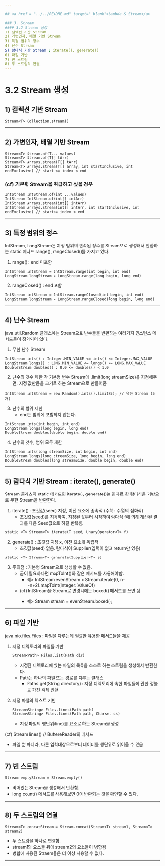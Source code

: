 ```yaml
---

## <a href = "../../README.md" target="_blank">Lambda & Stream</a>

### 3. Stream
#### 3.2 Stream 생성
1) 컬렉션 기반 Stream
2) 가변인자, 배열 기반 Stream
3) 특정 범위의 정수
4) 난수 Stream
5) 람다식 기반 Stream : iterate(), generate()
6) 파일 기반
7) 빈 스트림
8) 두 스트림의 연결
---
```


# 3.2 Stream 생성

## 1) 컬렉션 기반 Stream
```
Stream<T> Collection.stream()
```

---

## 2) 가변인자, 배열 기반 Stream
```
Stream<T> Stream.of(T... values)
Stream<T> Stream.of(T[] tArr)
Stream<T> Arrays.stream(T[] tArr)
Stream<T> Arrays.stream(T[] array, int startInclusive, int endExclusive) // start <= index < end
```

### (cf) 기본형 Stream을 취급하고 싶을 경우
```
IntStream IntStream.of(int ...values)
IntStream IntStream.of(int[] intArr)
IntStream Arrays.stream(int[] intArr)
IntStream Arrays.stream(int[] intArr, int startInclusive, int endExclusive) // start<= index < end
```

---

## 3) 특정 범위의 정수
IntStream, LongStream은
지정 범위의 연속된 정수를 Stream으로 생성해서 반환하는 static 메서드 range(), rangeClosed()를 가지고 있다.

1. range() : end 미포함
```
IntStream intStream = IntStream.range(int begin, int end)
LongStream longStream = LongStream.range(long begin, long end)
```

2. rangeClosed() : end 포함
```
IntStream intStream = IntStream.rangeClosed(int begin, int end)
LongStream longStream = LongStream.rangeClosed(long begin, long end)
```

---

## 4) 난수 Stream
java.util.Random 클래스에는 Stream으로 난수들을 반환하는 여러가지 인스턴스 메서드들이 정의되어 있다.

1. 무한 난수 Stream
```
IntStream ints() : Integer.MIN_VALUE <= ints() <= Integer.MAX_VALUE
LongStream longs() : LONG.MIN_VALUE <= longs() <= LONG.MAX_VALUE
DoubleStream doubles() : 0.0 <= doubles() < 1.0
```

2. 난수의 갯수 제한
각 기본형 변수 Stream에 .limit(long streamSize)를 지정해주면, 지정 값만큼을 크기로 하는 Stream으로 만들어줌
```
IntStream intStream = new Random().ints().limit(5); // 유한 Stream (5개)
```

3. 난수의 범위 제한
   - end는 범위에 포함되지 않는다.
```
IntStream ints(int begin, int end)
LongStream longs(long begin, long end) 
DoubleStream doubles(double begin, double end)
```

4. 난수의 갯수, 범위 모두 제한
```
IntStream ints(long streamSize, int begin, int end)
LongStream longs(long streamSize, long begin, long end)
DoubleStream doubles(long streamSize, double begin, double end)
```

---

## 5) 람다식 기반 Stream : iterate(), generate()

Stream 클래스의 static 메서드인 iterate(), generate()는 인자로 한 람다식을 기반으로 무한 Stream을 반환한다.

1) iterate() : 초깃값(seed) 지정, 이전 요소에 종속적 (수학 : 수열의 점화식)  
   - 초깃값(seed)를 지정하여, 지정된 값부터 시작하여 람다식 f에 의해 계산된 결과를 다음 Seed값으로 하길 반복함.
```
static <T> Stream<T> iterate(T seed, UnaryOperator<T> f)
```

2) generate() : 초깃값 지정 x, 이전 요소에 독립적
   - 초깃값(seed) 없음. 람다식이 Supplier(입력이 없고 return만 있음)
```
static <T> Stream<T> generate(Supplier<T> s)
```

3) 주의점 : 기본형 Stream으로 생성할 수 없음.
   - 굳이 필요하다면 mapToInt()와 같은 메서드를 사용해야함. 
     - 예> IntStream evenStream = Stream.iterate(0, n->n+2).mapToInt(Integer::ValueOf)
   - (cf) IntStream을 Stream<Integer>로 변경시에는 boxed() 메서드를 쓰면 됨
     - 예> Stream<Integer> stream = evenStream.boxed();
---

## 6) 파일 기반
java.nio.files.Files : 파일을 다루는데 필요한 유용한 메서드들을 제공  

1. 지정 디렉토리의 파일들 기반
   
   ```
   Stream<Path> Files.list(Path dir)
   ```
   - 지정된 디렉토리에 있는 파일의 목록을 소스로 하는 스트림을 생성해서 반환한다.
   - Path는 하나의 파일 또는 경로를 다루는 클래스
     - Paths.get(String directory) : 지정 디렉토리에 속한 파일들에 관한 정볼르 가진 객체 반환

2. 지정 파일의 텍스트 기반
   ```
   Stream<String> Files.lines(Path path)
   Stream<String> Files.lines(Path path, Charset cs)
   ```
   - 지정 파일의 행단위(line)를 요소로 하는 Stream을 생성  

(cf) Stream<String> lines() // BuffereReader의 메서드 
   - 파일 뿐 아니라, 다른 입력대상으로부터 데이터를 행단위로 읽어올 수 있음
---
   
## 7) 빈 스트림
```
Stream emptyStream = Stream.empty()
```
- 비어있는 Stream을 생성해서 반환함.
- long count() 메서드를 사용해보면 0이 반환되는 것을 확인할 수 있다.

---

## 8) 두 스트림의 연결
```
Stream<T> concatStream = Stream.concat(Stream<T> stream1, Stream<T> stream2)
```
- 두 스트림을 하나로 연결함.
- stream1의 요소들 뒤에 stream2의 요소들이 병합됨
- 병합에 사용된 Straem들은 더 이상 사용할 수 없다.

---
